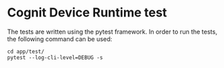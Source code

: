 # Cognit Device Runtime test
The tests are written using the pytest framework. In order to run the tests, the following command can be used:

```
cd app/test/
pytest --log-cli-level=DEBUG -s
```